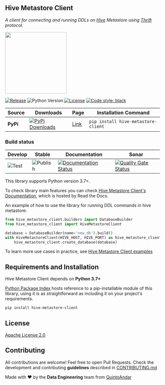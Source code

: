 ## Hive Metastore Client
_A client for connecting and running DDLs on [Hive](https://hive.apache.org/) Metastore using [Thrift](https://thrift.apache.org/) protocol._

<img height="200" src="logo_hive_metastore_client.jpg" />

[![Release](https://img.shields.io/github/v/release/quintoandar/hive-metastore-client)]((https://pypi.org/project/hive-metastore-client/))
![Python Version](https://img.shields.io/badge/python-3.7%20%7C%203.8-brightgreen.svg)
[![License](https://img.shields.io/badge/License-Apache%202.0-blue.svg)](https://opensource.org/licenses/Apache-2.0)
[![Code style: black](https://img.shields.io/badge/code%20style-black-000000.svg)](https://github.com/psf/black)

| Source    | Downloads                                                                                                                       | Page                                                 | Installation Command                       |
|-----------|---------------------------------------------------------------------------------------------------------------------------------|------------------------------------------------------|--------------------------------------------|
| **PyPi**  | [![PyPi Downloads](https://pepy.tech/badge/hive-metastore-client)](https://pypi.org/project/hive-metastore-client/)                      | [Link](https://pypi.org/project/hive-metastore-client/)        | `pip install hive-metastore-client `                  |

### Build status
| Develop                                                                     | Stable                                                                            | Documentation                                                                                                                                           | Sonar                                                                                                                                                                                    |
|-----------------------------------------------------------------------------|-----------------------------------------------------------------------------------|---------------------------------------------------------------------------------------------------------------------------------------------------------|------------------------------------------------------------------------------------------------------------------------------------------------------------------------------------------|
| ![Test](https://github.com/quintoandar/hive-metastore-client/workflows/Test/badge.svg) | ![Publish](https://github.com/quintoandar/hive-metastore-client/workflows/Publish/badge.svg) | [![Documentation Status](https://readthedocs.org/projects/hive-metastore-client/badge/?version=latest)](https://hive-metastore-client.readthedocs.io/en/latest/?badge=latest) | [![Quality Gate Status](https://sonarcloud.io/api/project_badges/measure?project=quintoandar_hive-metastore-client&metric=alert_status)](https://sonarcloud.io/dashboard?id=quintoandar_hive-metastore-client) |

This library supports Python version 3.7+.

To check library main features you can check [Hive Metastore Client's Documentation](https://hive-metastore-client.readthedocs.io/en/latest/), which is hosted by Read the Docs.

An example of how to use the library for running DDL commands in hive metastore:

```python
from hive_metastore_client.builders import DatabaseBuilder
from hive_metastore_client import HiveMetastoreClient

database = DatabaseBuilder(name='new_db').build()
with HiveMetastoreClient(HIVE_HOST, HIVE_PORT) as hive_metastore_client:
    hive_metastore_client.create_database(database) 
```

To learn more use cases in practice, see [Hive Metastore Client examples](https://github.com/quintoandar/hive-metastore-client/tree/main/examples)  

## Requirements and Installation
Hive Metastore Client depends on **Python 3.7+**

[Python Package Index](https://pypi.org/project/hive-metastore-client/) hosts reference to a pip-installable module of this library, using it is as straightforward as including it on your project's requirements.

```bash
pip install hive-metastore-client
```

## License
[Apache License 2.0](https://github.com/quintoandar/hive-metastore-client/blob/main/LICENSE)

## Contributing
All contributions are welcome! Feel free to open Pull Requests. Check the development and contributing **guidelines** 
described in [CONTRIBUTING.md](https://github.com/quintoandar/hive-metastore-client/blob/main/CONTRIBUTING.md)

Made with :heart: by the **Data Engineering** team from [QuintoAndar](https://github.com/quintoandar/)
